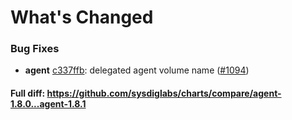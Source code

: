 # What's Changed

### Bug Fixes
- **agent** [c337ffb](https://github.com/sysdiglabs/charts/commit/c337ffb53abc3f9b17a6cb9e10f649a2434bba77): delegated agent volume name ([#1094](https://github.com/sysdiglabs/charts/issues/1094))

#### Full diff: https://github.com/sysdiglabs/charts/compare/agent-1.8.0...agent-1.8.1
